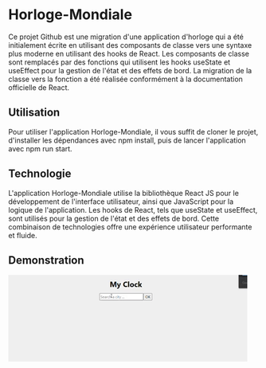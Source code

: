 # Horloge-Mondiale

Ce projet Github est une migration d'une application d'horloge qui a été initialement écrite en utilisant des composants de classe vers une syntaxe plus moderne en utilisant des hooks de React. Les composants de classe sont remplacés par des fonctions qui utilisent les hooks useState et useEffect pour la gestion de l'état et des effets de bord. La migration de la classe vers la fonction a été réalisée conformément à la documentation officielle de React.

## Utilisation

Pour utiliser l'application Horloge-Mondiale, il vous suffit de cloner le projet, d'installer les dépendances avec npm install, puis de lancer l'application avec npm run start.

## Technologie

L'application Horloge-Mondiale utilise la bibliothèque React JS pour le développement de l'interface utilisateur, ainsi que JavaScript pour la logique de l'application. Les hooks de React, tels que useState et useEffect, sont utilisés pour la gestion de l'état et des effets de bord. Cette combinaison de technologies offre une expérience utilisateur performante et fluide.

## Demonstration

![giphy](./public/giphy.gif)
